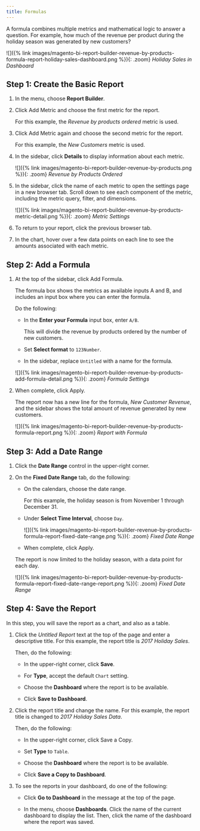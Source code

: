 ```yaml
---
title: Formulas
---
```


A formula combines multiple metrics and mathematical logic to answer a question. For example, how much of the revenue per product during the holiday season was generated by new customers?

![]({% link images/magento-bi-report-builder-revenue-by-products-formula-report-holiday-sales-dashboard.png %}){: .zoom}
*Holiday Sales in Dashboard*

## Step 1: Create the Basic Report

1. In the menu, choose **Report Builder**.

1. Click <span class="btn">Add Metric</span> and choose the first metric for the report.

    For this example, the _Revenue by products ordered_ metric is used.

1. Click <span class="btn">Add Metric</span> again and choose the second metric for the report.

    For this example, the _New Customers_ metric is used.

1. In the sidebar, click **Details** to display information about each metric.

    ![]({% link images/magento-bi-report-builder-revenue-by-products.png %}){: .zoom}
    *Revenue by Products Ordered*

1. In the sidebar, click the name of each metric to open the settings page in a new browser tab. Scroll down to see each component of the metric, including the metric query, filter, and dimensions.

    ![]({% link images/magento-bi-report-builder-revenue-by-products-metric-detail.png %}){: .zoom}
    *Metric Settings*

1. To return to your report, click the previous browser tab.

1. In the chart, hover over a few data points on each line to see the amounts associated with each metric.

## Step 2: Add a Formula

1. At the top of the sidebar, click <span class="btn">Add Formula</span>.

    The formula box shows the metrics as available inputs A and B, and includes an input box where you can enter the formula.

    Do the following:

    * In the **Enter your Formula** input box, enter `A/B`.

        This will divide the revenue by products ordered by the number of new customers.

    * Set **Select format** to `123Number`.

    * In the sidebar, replace `Untitled` with a name for the formula.

    ![]({% link images/magento-bi-report-builder-revenue-by-products-add-formula-detail.png %}){: .zoom}
    *Formula Settings*

1. When complete, click <span class="btn">Apply</span>.

    The report now has a new line for the formula, _New Customer Revenue_, and the sidebar shows the total amount of revenue generated by new customers.

    ![]({% link images/magento-bi-report-builder-revenue-by-products-formula-report.png %}){: .zoom}
    *Report with Formula*

## Step 3: Add a Date Range

1. Click the **Date Range** control in the upper-right corner.

1. On the **Fixed Date Range** tab, do the following:

    * On the calendars, choose the date range.

        For this example, the holiday season is from November 1 through December 31.

    * Under **Select Time Interval**, choose `Day`.

        ![]({% link images/magento-bi-report-builder-revenue-by-products-formula-report-fixed-date-range.png %}){: .zoom}
        *Fixed Date Range*

    * When complete, click <span class="btn">Apply</span>.

    The report is now limited to the holiday season, with a data point for each day.

    ![]({% link images/magento-bi-report-builder-revenue-by-products-formula-report-fixed-date-range-report.png %}){: .zoom}
    *Fixed Date Range*

## Step 4: Save the Report

In this step, you will save the report as a chart, and also as a table.

1. Click the _Untitled Report_ text at the top of the page and enter a descriptive title. For this example, the report title is _2017 Holiday Sales_.

    Then, do the following:

    * In the upper-right corner, click **Save**.

    * For **Type**, accept the default `Chart` setting.

    * Choose the **Dashboard** where the report is to be available.

    * Click **Save to Dashboard**.

1. Click the report title and change the name. For this example, the report title is changed to _2017 Holiday Sales Data_.

    Then, do the following:

    * In the upper-right corner, click <span class="btn">Save a Copy</span>.

    * Set **Type** to `Table`.

    * Choose the **Dashboard** where the report is to be available.

    * Click **Save a Copy to Dashboard**.

1. To see the reports in your dashboard, do one of the following:

    * Click **Go to Dashboard** in the message at the top of the page.

    * In the menu, choose **Dashboards**. Click the name of the current dashboard to display the list. Then, click the name of the dashboard where the report was saved.
